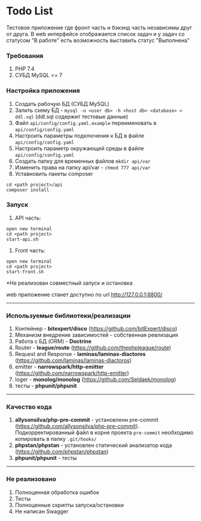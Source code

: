 # Todo List<br>

Тестовое приложение где фронт часть и бэкэнд часть независимы друг от друга. 
В web интерфейсе отображается список задач и у задач со статусом "В работе" есть возможность выставить статус "Выполнена"

### Требования
1.  PHP 7.4
2. СУБД MySQL <= 7


### Настройка приложения

1. Создать рабочую БД (СУБД MySQL)
2. Залить схему БД -
`mysql -u <user db> -h <host db> <database> < ddl.sql` (ddl.sql содержит тестовые данные)
3. Файл `api/config/config.yaml.example` переименовать в `api/config/config.yaml`
4. Настроить параметры подключения к БД в файле `api/config/config.yaml`
5. Настроить параметр окружающей среды в файле `api/config/config.yaml`
6. Cоздать папку для временных файлов `mkdir api/var`
6. Изменить права на папку api/var - `chmod 777 api/var`
7. Уставновить пакеты composer <br>
```
cd <path project>/api
composer install
```

### Запуск
1. API часть: <br>
```
open new terminal
cd <path project>
start-api.sh
```  
1. Front часть: <br>
```
open new terminal
cd <path project>
start-front.sh
```   
*Не реализован совместный запуск и остановка

web приложение станет доступно по url http://127.0.0.1:8800/

---
### Используемые библиотеки/реализации
1. Контейнер - **bitexpert/disco** (https://github.com/bitExpert/disco)
2. Механизм внедрение зависимостей - собственная ревлизация
2. Работа с БД (ORM) - **Doctrine**
3. Router - **league/route** (https://github.com/thephpleague/route)
4. Request and Response - **laminas/laminas-diactoros** (https://github.com/laminas/laminas-diactoros) 
5. emitter - **narrowspark/http-emitter** (https://github.com/narrowspark/http-emitter)
6. loger - **monolog/monolog** (https://github.com/Seldaek/monolog)
7. тесты - **phpunit/phpunit**

---
### Качество кода

1. **allysonsilva/php-pre-commit** - установленн pre-commit (https://github.com/allysonsilva/php-pre-commit). Подкорректированный файл в корне проекта `pre-commit` необходимо копировать в папку `.git/hooks/`
2. **phpstan/phpstan** - установлен статический анализатор кода (https://github.com/phpstan/phpstan)
3. **phpunit/phpunit** - тесты

---
### Не реализовано

1. Полноценная обработка ошибок
2. Тесты
3. Полноценные скрипты запуска/остановки
4. Не написан Swagger






